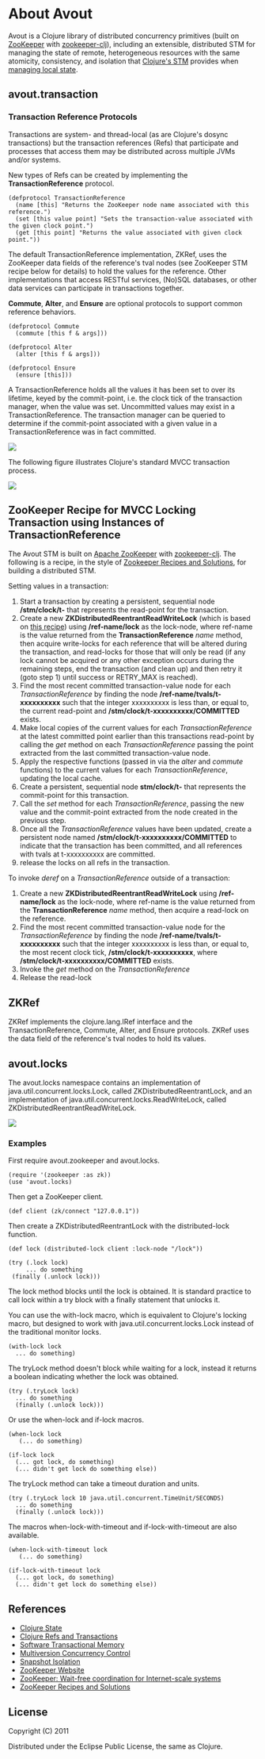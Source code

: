 # About Avout

Avout is a Clojure library of distributed concurrency primitives (built on <a href="http://zookeeper.apache.org">ZooKeeper</a> with <a href="https://github.com/liebke/zookeeper-clj">zookeeper-clj</a>), including an extensible, distributed STM for managing the state of remote, heterogeneous resources with the same atomicity, consistency, and isolation that <a href="http://clojure.org/refs">Clojure's STM</a> provides when <a href="http://clojure.org/state">managing local state</a>.


## avout.transaction

### Transaction Reference Protocols

Transactions are system- and thread-local (as are Clojure's dosync transactions) but the transaction references (Refs) that participate and processes that access them may be distributed across multiple JVMs and/or systems. 

New types of Refs can be created by implementing the **TransactionReference** protocol.

    (defprotocol TransactionReference
      (name [this] "Returns the ZooKeeper node name associated with this reference.")
      (set [this value point] "Sets the transaction-value associated with the given clock point.")
      (get [this point] "Returns the value associated with given clock point."))
      
The default TransactionReference implementation, ZKRef, uses the ZooKeeper data fields of the reference's tval nodes (see ZooKeeper STM recipe below for details) to hold the values for the reference. Other implementations that access RESTful services, (No)SQL databases, or other data services can participate in transactions together.

**Commute**, **Alter**, and **Ensure** are optional protocols to support common reference behaviors.

    (defprotocol Commute
      (commute [this f & args]))

    (defprotocol Alter
      (alter [this f & args]))

    (defprotocol Ensure
      (ensure [this]))


A TransactionReference holds all the values it has been set to over its lifetime, keyed by the commit-point, i.e. the clock tick of the transaction manager, when the value was set. Uncommitted values may exist in a TransactionReference. The transaction manager can be queried to determine if the commit-point associated with a given value in a TransactionReference was in fact committed.

<img src="https://github.com/liebke/avout/raw/master/docs/images/transref.png" />


The following figure illustrates Clojure's standard MVCC transaction process.


<img src="https://github.com/liebke/avout/raw/master/docs/images/avout-stm.png" />


## ZooKeeper Recipe for MVCC Locking Transaction using Instances of TransactionReference

The Avout STM is built on <a href="http://zookeeper.apache.org">Apache ZooKeeper</a> with <a href="https://github.com/liebke/zookeeper-clj">zookeeper-clj</a>. The following is a recipe, in the style of <a href="http://zookeeper.apache.org/doc/trunk/recipes.html">Zookeeper Recipes and Solutions</a>, for building a distributed STM.

Setting values in a transaction:

1. Start a transaction by creating a persistent, sequential node **/stm/clock/t-** that represents the read-point for the transaction.
2. Create a new **ZKDistributedReentrantReadWriteLock** (which is based on <a href="http://zookeeper.apache.org/doc/trunk/recipes.html#Shared+Locks">this recipe</a>) using **/ref-name/lock** as the lock-node, where ref-name is the value returned from the **TransactionReference** *name* method, then acquire write-locks for each reference that will be altered during the transaction, and read-locks for those that will only be read (if any lock cannot be acquired or any other exception occurs during the remaining steps, end the transaction (and clean up) and then retry it (goto step 1) until success or RETRY_MAX is reached).
3. Find the most recent committed transaction-value node for each *TransactionReference* by finding the node **/ref-name/tvals/t-xxxxxxxxxx** such that the integer xxxxxxxxxx is less than, or equal to, the current read-point and **/stm/clock/t-xxxxxxxxxx/COMMITTED** exists. 
4. Make local copies of the current values for each *TransactionReference* at the latest committed point earlier than this transactions read-point by calling the *get* method on each *TransactionReference* passing the point extracted from the last committed transaction-value node.
5. Apply the respective functions (passed in via the *alter* and *commute* functions) to the current values for each *TransactionReference*, updating the local cache.
6. Create a persistent, sequential node **stm/clock/t-** that represents the commit-point for this transaction.
7. Call the *set* method for each *TransactionReference*, passing the new value and the commit-point extracted from the node created in the previous step.
8. Once all the *TransactionReference* values have been updated, create a persistent node named **/stm/clock/t-xxxxxxxxxx/COMMITTED** to indicate that the transaction has been committed, and all references with tvals at t-xxxxxxxxxx are committed.
9. release the locks on all refs in the transaction.


To invoke *deref* on a *TransactionReference* outside of a transaction: 

1. Create a new **ZKDistributedReentrantReadWriteLock** using **/ref-name/lock** as the lock-node, where ref-name is the value returned from the **TransactionReference** *name* method, then acquire a read-lock on the reference.
2. Find the most recent committed transaction-value node for the *TransactionReference* by finding the node **/ref-name/tvals/t-xxxxxxxxxx** such that the integer xxxxxxxxxx is less than, or equal to, the most recent clock tick, **/stm/clock/t-xxxxxxxxxx**, where **/stm/clock/t-xxxxxxxxxx/COMMITTED** exists.
3. Invoke the *get* method on the *TransactionReference*
4. Release the read-lock


## ZKRef

ZKRef implements the clojure.lang.IRef interface and the TransactionReference, Commute, Alter, and Ensure protocols. ZKRef uses the data field of the reference's tval nodes to hold its values.


## avout.locks

The avout.locks namespace contains an implementation of java.util.concurrent.locks.Lock, called ZKDistributedReentrantLock, and an implementation of java.util.concurrent.locks.ReadWriteLock, called ZKDistributedReentrantReadWriteLock.

<img src="https://github.com/liebke/avout/raw/master/docs/images/locks.png" />

### Examples


First require avout.zookeeper and avout.locks.

    (require '(zookeeper :as zk))
    (use 'avout.locks)
    
Then get a ZooKeeper client.    

    (def client (zk/connect "127.0.0.1"))
    
Then create a ZKDistributedReentrantLock with the distributed-lock function.

    (def lock (distributed-lock client :lock-node "/lock"))
    
    (try (.lock lock)
         ... do something
	 (finally (.unlock lock)))

The lock method blocks until the lock is obtained. It is standard practice to call lock within a try block with a finally statement that unlocks it.
	 
You can use the with-lock macro, which is equivalent to Clojure's locking macro, but designed to work with java.util.concurrent.locks.Lock instead of the traditional monitor locks.

    (with-lock lock
      ... do something)
      
The tryLock method doesn't block while waiting for a lock, instead it returns a boolean indicating whether the lock was obtained.

    (try (.tryLock lock)
      ... do something
      (finally (.unlock lock)))
      
Or use the when-lock and if-lock macros.

    (when-lock lock
       (... do something)
       
    (if-lock lock
      (... got lock, do something)
      (... didn't get lock do something else))
      
The tryLock method can take a timeout duration and units.

    (try (.tryLock lock 10 java.util.concurrent.TimeUnit/SECONDS)
      ... do something
      (finally (.unlock lock)))

The macros when-lock-with-timeout and if-lock-with-timeout are also available.

    (when-lock-with-timeout lock
       (... do something)
       
    (if-lock-with-timeout lock
      (... got lock, do something)
      (... didn't get lock do something else))



## References

* <a href="http://clojure.org/state">Clojure State</a>
* <a href="http://clojure.org/refs">Clojure Refs and Transactions</a>
* <a href="http://en.wikipedia.org/wiki/Software_transactional_memory">Software Transactional Memory</a>
* <a href="http://en.wikipedia.org/wiki/Multiversion_concurrency_control">Multiversion Concurrency Control</a>
* <a href="http://en.wikipedia.org/wiki/Snapshot_isolation">Snapshot Isolation</a>
* <a href="http://zookeeper.apache.org/">ZooKeeper Website</a>
* <a href="http://www.usenix.org/event/atc10/tech/full_papers/Hunt.pdf">ZooKeeper: Wait-free coordination for Internet-scale systems</a>
* <a href="http://zookeeper.apache.org/doc/trunk/recipes.html">ZooKeeper Recipes and Solutions</a>


## License

Copyright (C) 2011 

Distributed under the Eclipse Public License, the same as Clojure.
